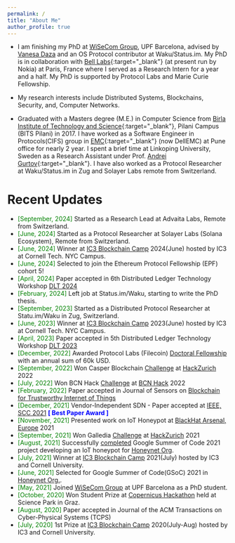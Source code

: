 ```yaml
---
permalink: /
title: "About Me"
author_profile: true
---
```


<!--
<p align="center">
  <img src="http://localhost:4000/images/abhi1.png?raw=true" alt="Photo" style="width: 250px;"/>
</p>
-->

- I am finishing my PhD at [WiSeCom Group](https://www.upf.edu/web/wisecom), UPF Barcelona, advised by [Vanesa Daza](https://www.upf.edu/web/vanesa-daza) and an OS Protocol contributor at Waku/Status.im. My PhD is in collaboration with [Bell Labs](https://www.bell-labs.com/){:target="\_blank"} (at present run by Nokia) at Paris, France where I served as a Research Intern for a year and a half. My PhD is supported by Protocol Labs and Marie Curie Fellowship.
<!-- and a PhD student at [UPF](https://www.upf.edu/en/){:target="_blank"}, Barcelona, Spain.
-->
- My research interests include Distributed Systems, Blockchains, Security, and, Computer Networks.

- Graduated with a Masters degree (M.E.) in Computer Science from [Birla Institute of Technology and Science](https://www.bits-pilani.ac.in/Pilani/){:target="\_blank"}, Pilani Campus (BITS Pilani) in 2017. I have worked as a Software Engineer in Protocols(CIFS) group in [EMC](https://www.dellemc.com/en-us/data-protection/data-domain-backup-storage.htm){:target="\_blank"} (now DellEMC) at Pune office for nearly 2 year. I spent a brief time at Linkoping University, Sweden as a Research Assistant under Prof. [Andrei Gurtov](https://www.ida.liu.se/~andgu38/){:target="\_blank"}. I have also worked as a Protocol Researcher at Waku/Status.im in Zug and Solayer Labs remote from Switzerland.

# Recent Updates

- <span style="color:green">[September, 2024]</span> Started as a Research Lead at Advaita Labs, Remote from Switzerland.
- <span style="color:green">[June, 2024]</span> Started as a Protocol Researcher at Solayer Labs (Solana Ecosystem), Remote from Switzerland.
- <span style="color:green">[June, 2024]</span> Winner at [IC3 Blockchain Camp](https://twitter.com/initc3org/status/1802783504607985831) 2024(June) hosted by IC3 at Cornell Tech. NYC Campus.
- <span style="color:green">[June, 2024]</span> Selected to join the Ethereum Protocol Fellowship (EPF) cohort 5!
- <span style="color:green">[April, 2024]</span> Paper accepted in 6th Distributed Ledger Technology Workshop [DLT 2024](https://dlt2024.di.unito.it/wp-content/uploads/2024/04/DLT2024-Program.pdf)
- <span style="color:green">[February, 2024]</span> Left job at Status.im/Waku, starting to write the PhD thesis.
- <span style="color:green">[September, 2023]</span> Started as a Distributed Protocol Researcher at Statu.im/Waku in Zug, Switzerland.
- <span style="color:green">[June, 2023]</span> Winner at [IC3 Blockchain Camp](https://www.initc3.org/events/2023-06-12-ic3-blockchain-camp-2023) 2023(June) hosted by IC3 at Cornell Tech. NYC Campus.
- <span style="color:green">[April, 2023]</span> Paper accepted in 5th Distributed Ledger Technology Workshop [DLT 2023](https://dltgroup.dmi.unipg.it/DLTWorkshop/dlt2023.html)
- <span style="color:green">[December, 2022]</span> Awarded Protocol Labs (Filecoin) [Doctoral Fellowship](https://github.com/protocol/research-grants) with an annual sum of 60k USD.
- <span style="color:green">[September, 2022]</span> Won Casper Blockchain [Challenge](https://app.creatorspace.dev/reachtarunhere/projects/9w5kzxn44IxJgpmr) at [HackZurich](https://hackzurich.com/) 2022
- <span style="color:green">[July, 2022]</span> Won BCN Hack [Challenge](https://taikai.network/en/datanatives/hackathons/bcn-hack/projects/cl5f6i2qh9980901z8uqvh0lzm/idea) at [BCN Hack](https://taikai.network/en/datanatives/hackathons/bcn-hack) 2022
- <span style="color:green">[February, 2022]</span> Paper accepted in Journal of Sensors on [Blockchain for Trustworthy Internet of Things](https://www.mdpi.com/journal/sensors/special_issues/Blockchain_Trustworthy_IoT)
- <span style="color:green">[December, 2021]</span> Vendor-Independent SDN - Paper accepted at [IEEE, SCC 2021](https://scc.ieee.tn/) <span style="color:blue"> **[ Best Paper Award ]**</span>
- <span style="color:green">[November, 2021]</span> Presented work on IoT Honeypot at [BlackHat Arsenal, Europe](https://www.blackhat.com/eu-21/arsenal/schedule/index.html#riotpot-a-modular-hybrid-interaction-iotot-honeypot-24800) 2021
- <span style="color:green">[September, 2021]</span> Won Galledia [Challenge](https://devpost.com/software/charpie) at [HackZurich](https://hackzurich.com/) 2021
- <span style="color:green">[August, 2021]</span> Successfully [completed](https://summerofcode.withgoogle.com/projects/#6496703256985600) Google Summer of Code 2021 project developing an IoT honeypot for [Honeynet Org](https://www.honeynet.org/).
- <span style="color:green">[July, 2021]</span> Winner at [IC3 Blockchain Camp](https://www.initc3.org/events/2021-07-25-ic3-blockchain-summer-camp) 2021(July) hosted by IC3 and Cornell University.
- <span style="color:green">[June, 2021]</span> Selected for Google Summer of Code(GSoC) 2021 in [Honeynet Org.](https://summerofcode.withgoogle.com/organizations/4800294338166784/?sp-page=2#6496703256985600).
- <span style="color:green">[May, 2021]</span> Joined [WiSeCom Group](https://www.upf.edu/web/wisecom) at UPF Barcelona as a PhD student.
- <span style="color:green">[October, 2020]</span> Won Student Prize at [Copernicus Hackathon](https://cophack.sciencepark.at/prizes/) held at Science Park in Graz.
- <span style="color:green">[August, 2020]</span> Paper accepted in Journal of the ACM Transactions on Cyber-Physical Systems (TCPS)
- <span style="color:green">[July, 2020]</span> 1st Prize at [IC3 Blockchain Camp](https://www.initc3.org/events/2020-07-26-IC3-Blockchain-Camp.html) 2020(July-Aug) hosted by IC3 and Cornell University.
